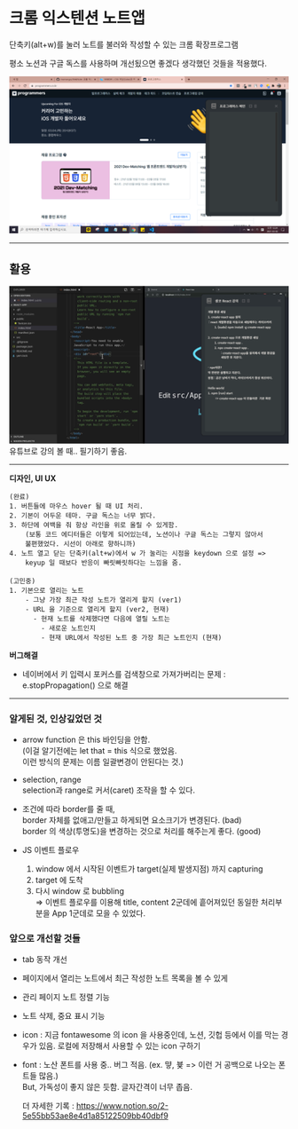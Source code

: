 # 크롬 익스텐션 노트앱

단축키(alt+w)를 눌러 노트를 불러와 작성할 수 있는 크롬 확장프로그램

평소 노션과 구글 독스를 사용하며 개선됬으면 좋겠다 생각했던 것들을 적용했다.

<img src="./img/main.png">

---

## 활용

<img src="./img/활용.png">
유튜브로 강의 볼 때.. 필기하기 좋음.

---

**디자인, UI UX**

    (완료)
    1. 버튼들에 마우스 hover 될 때 UI 처리.
    2. 기본이 어두운 테마. 구글 독스는 너무 밝다.
    3. 하단에 여백을 줘 항상 라인을 위로 올릴 수 있게함.
        (보통 코드 에디터들은 이렇게 되어있는데, 노션이나 구글 독스는 그렇지 않아서
        불편했었다. 시선이 아래로 향하니까)
    4. 노트 열고 닫는 단축키(alt+w)에서 w 가 눌리는 시점을 keydown 으로 설정 =>
        keyup 일 때보다 반응이 빠릿빠릿하다는 느낌을 줌.

    (고민중)
    1. 기본으로 열리는 노트
        - 그냥 가장 최근 작성 노트가 열리게 할지 (ver1)
        - URL 을 기준으로 열리게 할지 (ver2, 현재)
          - 현재 노트를 삭제했다면 다음에 열릴 노트는
            - 새로운 노트인지
            - 현재 URL에서 작성된 노트 중 가장 최근 노트인지 (현재)

**버그해결**

- 네이버에서 키 입력시 포커스를 검색창으로 가져가버리는 문제
  : e.stopPropagation() 으로 해결

---

### 알게된 것, 인상깊었던 것

- arrow function 은 this 바인딩을 안함.
  <br>(이걸 알기전에는 let that = this 식으로 했었음.
  <br>이런 방식의 문제는 이름 일괄변경이 안된다는 것.)

- selection, range
  <br>selection과 range로 커서(caret) 조작을 할 수 있다.

- 조건에 따라 border를 줄 때,
  <br> border 자체를 없애고/만들고 하게되면 요소크기가 변경된다. (bad)
  <br> border 의 색상(투명도)을 변경하는 것으로 처리를 해주는게 좋다. (good)

- JS 이벤트 플로우

  1. window 에서 시작된 이벤트가 target(실제 발생지점) 까지 capturing
  2. target 에 도착
  3. 다시 window 로 bubbling
     <br>=> 이벤트 플로우를 이용해 title, content 2군데에 흩어져있던 동일한 처리부분을 App 1군데로 모을 수 있었다.

### 앞으로 개선할 것들

- tab 동작 개선
- 페이지에서 열리는 노트에서 최근 작성한 노트 목록을 볼 수 있게
- 관리 페이지 노트 정렬 기능
- 노트 삭제, 중요 표시 기능
- icon : 지금 fontawesome 의 icon 을 사용중인데, 노션, 깃헙 등에서 이를 막는 경우가 있음. 로컬에 저장해서 사용할 수 있는 icon 구하기
- font : 노산 폰트를 사용 중.. 버그 적음. (ex. 먛, 븇 => 이런 거 공백으로 나오는 폰트들 많음.) <br> But, 가독성이 좋지 않은 듯함. 글자간격이 너무 좁음.

  더 자세한 기록 :
  <https://www.notion.so/2-5e55bb53ae8e4d1a85122509bb40dbf9>

